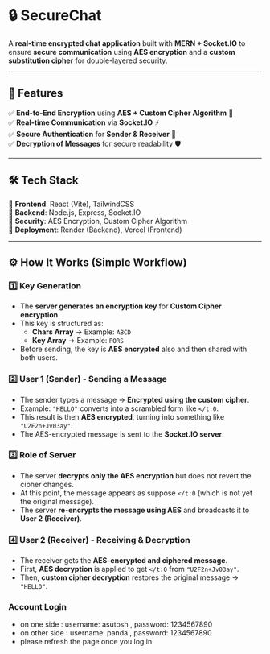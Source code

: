 # 🔒 SecureChat  
A **real-time encrypted chat application** built with **MERN + Socket.IO** to ensure **secure communication** using **AES encryption** and a **custom substitution cipher** for double-layered security.  

---

## 🚀 Features  
✅ **End-to-End Encryption** using **AES + Custom Cipher Algorithm** 🔐  
✅ **Real-time Communication** via **Socket.IO** ⚡  
✅ **Secure Authentication** for **Sender & Receiver** 🔑  
✅ **Decryption of Messages** for secure readability 🛡️  

---

## 🛠 Tech Stack  
📌 **Frontend**: React (Vite), TailwindCSS  
📌 **Backend**: Node.js, Express, Socket.IO  
📌 **Security**: AES Encryption, Custom Cipher Algorithm  
📌 **Deployment**: Render (Backend), Vercel (Frontend)  

---

## ⚙️ How It Works (Simple Workflow)  

### 1️⃣ **Key Generation**  
- The **server generates an encryption key** for **Custom Cipher encryption**.  
- This key is structured as:  
  - **Chars Array** → Example: `ABCD`  
  - **Key Array** → Example: `PORS`  
- Before sending, the key is **AES encrypted** also and then shared with both users.  

### 2️⃣ **User 1 (Sender) - Sending a Message**  
- The sender types a message → **Encrypted using the custom cipher**.  
- Example: `"HELLO"` converts into a scrambled form like `</t:0`.  
- This result is then **AES encrypted**, turning into something like `"U2F2n+Jv03ay"`.  
- The AES-encrypted message is sent to the **Socket.IO server**.  

### 3️⃣ **Role of Server**  
- The server **decrypts only the AES encryption** but does not revert the cipher changes.  
- At this point, the message appears as suppose `</t:0` (which is not yet the original message).  
- The server **re-encrypts the message using AES** and broadcasts it to **User 2 (Receiver)**.  

### 4️⃣ **User 2 (Receiver) - Receiving & Decryption**  
- The receiver gets the **AES-encrypted and ciphered message**.  
- First, **AES decryption** is applied to get `</t:0` from `"U2F2n+Jv03ay"`.  
- Then, **custom cipher decryption** restores the original message → `"HELLO"`.   


### Account Login
- on one side :
        username: asutosh , password: 1234567890
- on other side :
        username: panda , password: 1234567890
- please refresh the page once you log in

